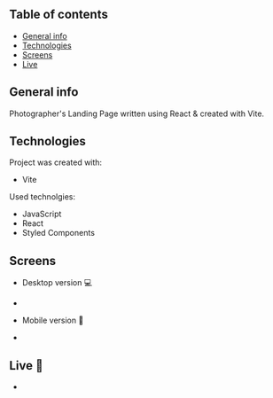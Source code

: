 ## Table of contents
* [General info](#general-info)
* [Technologies](#technologies)
* [Screens](#screens)
* [Live](#live-star2)

## General info
Photographer's Landing Page written using React & created with Vite.

## Technologies
Project was created with:
* Vite

Used technolgies:
* JavaScript
* React
* Styled Components

## Screens
* Desktop version :computer:     
-

* Mobile version :iphone:     
-

## Live :star2:
-